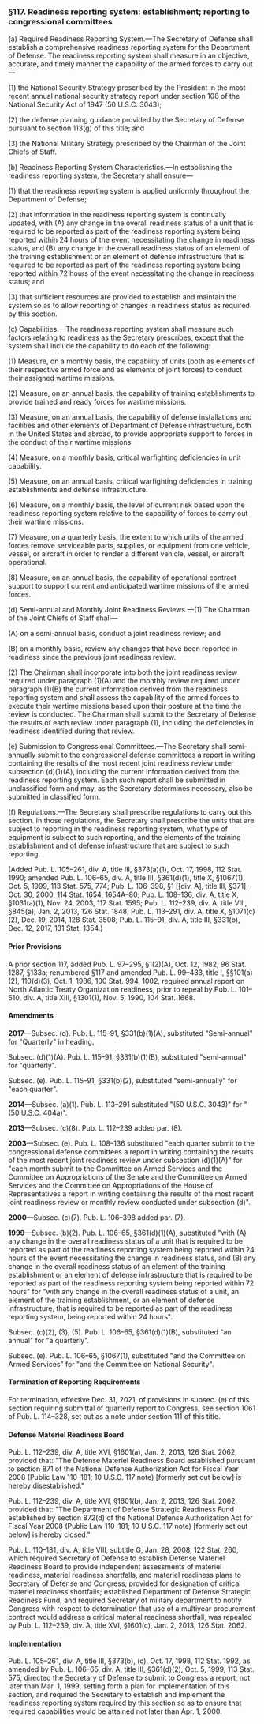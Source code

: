 ### §117. Readiness reporting system: establishment; reporting to congressional committees ###

(a) Required Readiness Reporting System.—The Secretary of Defense shall establish a comprehensive readiness reporting system for the Department of Defense. The readiness reporting system shall measure in an objective, accurate, and timely manner the capability of the armed forces to carry out—

(1) the National Security Strategy prescribed by the President in the most recent annual national security strategy report under section 108 of the National Security Act of 1947 (50 U.S.C. 3043);

(2) the defense planning guidance provided by the Secretary of Defense pursuant to section 113(g) of this title; and

(3) the National Military Strategy prescribed by the Chairman of the Joint Chiefs of Staff.

(b) Readiness Reporting System Characteristics.—In establishing the readiness reporting system, the Secretary shall ensure—

(1) that the readiness reporting system is applied uniformly throughout the Department of Defense;

(2) that information in the readiness reporting system is continually updated, with (A) any change in the overall readiness status of a unit that is required to be reported as part of the readiness reporting system being reported within 24 hours of the event necessitating the change in readiness status, and (B) any change in the overall readiness status of an element of the training establishment or an element of defense infrastructure that is required to be reported as part of the readiness reporting system being reported within 72 hours of the event necessitating the change in readiness status; and

(3) that sufficient resources are provided to establish and maintain the system so as to allow reporting of changes in readiness status as required by this section.

(c) Capabilities.—The readiness reporting system shall measure such factors relating to readiness as the Secretary prescribes, except that the system shall include the capability to do each of the following:

(1) Measure, on a monthly basis, the capability of units (both as elements of their respective armed force and as elements of joint forces) to conduct their assigned wartime missions.

(2) Measure, on an annual basis, the capability of training establishments to provide trained and ready forces for wartime missions.

(3) Measure, on an annual basis, the capability of defense installations and facilities and other elements of Department of Defense infrastructure, both in the United States and abroad, to provide appropriate support to forces in the conduct of their wartime missions.

(4) Measure, on a monthly basis, critical warfighting deficiencies in unit capability.

(5) Measure, on an annual basis, critical warfighting deficiencies in training establishments and defense infrastructure.

(6) Measure, on a monthly basis, the level of current risk based upon the readiness reporting system relative to the capability of forces to carry out their wartime missions.

(7) Measure, on a quarterly basis, the extent to which units of the armed forces remove serviceable parts, supplies, or equipment from one vehicle, vessel, or aircraft in order to render a different vehicle, vessel, or aircraft operational.

(8) Measure, on an annual basis, the capability of operational contract support to support current and anticipated wartime missions of the armed forces.

(d) Semi-annual and Monthly Joint Readiness Reviews.—(1) The Chairman of the Joint Chiefs of Staff shall—

(A) on a semi-annual basis, conduct a joint readiness review; and

(B) on a monthly basis, review any changes that have been reported in readiness since the previous joint readiness review.

(2) The Chairman shall incorporate into both the joint readiness review required under paragraph (1)(A) and the monthly review required under paragraph (1)(B) the current information derived from the readiness reporting system and shall assess the capability of the armed forces to execute their wartime missions based upon their posture at the time the review is conducted. The Chairman shall submit to the Secretary of Defense the results of each review under paragraph (1), including the deficiencies in readiness identified during that review.

(e) Submission to Congressional Committees.—The Secretary shall semi-annually submit to the congressional defense committees a report in writing containing the results of the most recent joint readiness review under subsection (d)(1)(A), including the current information derived from the readiness reporting system. Each such report shall be submitted in unclassified form and may, as the Secretary determines necessary, also be submitted in classified form.

(f) Regulations.—The Secretary shall prescribe regulations to carry out this section. In those regulations, the Secretary shall prescribe the units that are subject to reporting in the readiness reporting system, what type of equipment is subject to such reporting, and the elements of the training establishment and of defense infrastructure that are subject to such reporting.

(Added Pub. L. 105–261, div. A, title III, §373(a)(1), Oct. 17, 1998, 112 Stat. 1990; amended Pub. L. 106–65, div. A, title III, §361(d)(1), title X, §1067(1), Oct. 5, 1999, 113 Stat. 575, 774; Pub. L. 106–398, §1 [[div. A], title III, §371], Oct. 30, 2000, 114 Stat. 1654, 1654A–80; Pub. L. 108–136, div. A, title X, §1031(a)(1), Nov. 24, 2003, 117 Stat. 1595; Pub. L. 112–239, div. A, title VIII, §845(a), Jan. 2, 2013, 126 Stat. 1848; Pub. L. 113–291, div. A, title X, §1071(c)(2), Dec. 19, 2014, 128 Stat. 3508; Pub. L. 115–91, div. A, title III, §331(b), Dec. 12, 2017, 131 Stat. 1354.)

#### Prior Provisions ####

A prior section 117, added Pub. L. 97–295, §1(2)(A), Oct. 12, 1982, 96 Stat. 1287, §133a; renumbered §117 and amended Pub. L. 99–433, title I, §§101(a)(2), 110(d)(3), Oct. 1, 1986, 100 Stat. 994, 1002, required annual report on North Atlantic Treaty Organization readiness, prior to repeal by Pub. L. 101–510, div. A, title XIII, §1301(1), Nov. 5, 1990, 104 Stat. 1668.

#### Amendments ####

**2017**—Subsec. (d). Pub. L. 115–91, §331(b)(1)(A), substituted "Semi-annual" for "Quarterly" in heading.

Subsec. (d)(1)(A). Pub. L. 115–91, §331(b)(1)(B), substituted "semi-annual" for "quarterly".

Subsec. (e). Pub. L. 115–91, §331(b)(2), substituted "semi-annually" for "each quarter".

**2014**—Subsec. (a)(1). Pub. L. 113–291 substituted "(50 U.S.C. 3043)" for "(50 U.S.C. 404a)".

**2013**—Subsec. (c)(8). Pub. L. 112–239 added par. (8).

**2003**—Subsec. (e). Pub. L. 108–136 substituted "each quarter submit to the congressional defense committees a report in writing containing the results of the most recent joint readiness review under subsection (d)(1)(A)" for "each month submit to the Committee on Armed Services and the Committee on Appropriations of the Senate and the Committee on Armed Services and the Committee on Appropriations of the House of Representatives a report in writing containing the results of the most recent joint readiness review or monthly review conducted under subsection (d)".

**2000**—Subsec. (c)(7). Pub. L. 106–398 added par. (7).

**1999**—Subsec. (b)(2). Pub. L. 106–65, §361(d)(1)(A), substituted "with (A) any change in the overall readiness status of a unit that is required to be reported as part of the readiness reporting system being reported within 24 hours of the event necessitating the change in readiness status, and (B) any change in the overall readiness status of an element of the training establishment or an element of defense infrastructure that is required to be reported as part of the readiness reporting system being reported within 72 hours" for "with any change in the overall readiness status of a unit, an element of the training establishment, or an element of defense infrastructure, that is required to be reported as part of the readiness reporting system, being reported within 24 hours".

Subsec. (c)(2), (3), (5). Pub. L. 106–65, §361(d)(1)(B), substituted "an annual" for "a quarterly".

Subsec. (e). Pub. L. 106–65, §1067(1), substituted "and the Committee on Armed Services" for "and the Committee on National Security".

#### Termination of Reporting Requirements ####

For termination, effective Dec. 31, 2021, of provisions in subsec. (e) of this section requiring submittal of quarterly report to Congress, see section 1061 of Pub. L. 114–328, set out as a note under section 111 of this title.

#### Defense Materiel Readiness Board ####

Pub. L. 112–239, div. A, title XVI, §1601(a), Jan. 2, 2013, 126 Stat. 2062, provided that: "The Defense Materiel Readiness Board established pursuant to section 871 of the National Defense Authorization Act for Fiscal Year 2008 (Public Law 110–181; 10 U.S.C. 117 note) [formerly set out below] is hereby disestablished."

Pub. L. 112–239, div. A, title XVI, §1601(b), Jan. 2, 2013, 126 Stat. 2062, provided that: "The Department of Defense Strategic Readiness Fund established by section 872(d) of the National Defense Authorization Act for Fiscal Year 2008 (Public Law 110–181; 10 U.S.C. 117 note) [formerly set out below] is hereby closed."

Pub. L. 110–181, div. A, title VIII, subtitle G, Jan. 28, 2008, 122 Stat. 260, which required Secretary of Defense to establish Defense Materiel Readiness Board to provide independent assessments of materiel readiness, materiel readiness shortfalls, and materiel readiness plans to Secretary of Defense and Congress; provided for designation of critical materiel readiness shortfalls; established Department of Defense Strategic Readiness Fund; and required Secretary of military department to notify Congress with respect to determination that use of a multiyear procurement contract would address a critical material readiness shortfall, was repealed by Pub. L. 112–239, div. A, title XVI, §1601(c), Jan. 2, 2013, 126 Stat. 2062.

#### Implementation ####

Pub. L. 105–261, div. A, title III, §373(b), (c), Oct. 17, 1998, 112 Stat. 1992, as amended by Pub. L. 106–65, div. A, title III, §361(d)(2), Oct. 5, 1999, 113 Stat. 575, directed the Secretary of Defense to submit to Congress a report, not later than Mar. 1, 1999, setting forth a plan for implementation of this section, and required the Secretary to establish and implement the readiness reporting system required by this section so as to ensure that required capabilities would be attained not later than Apr. 1, 2000.